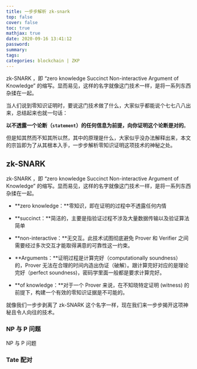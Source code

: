 ```yaml
---
title: 一步步解析 zk-snark
top: false
cover: false
toc: true
mathjax: true
date: 2020-09-16 13:41:12
password:
summary:
tags:
categories: blockchain | ZKP 
---
```








zk-SNARK ，即 “zero knowledge Succinct Non-interactive Argument of Knowledge” 的缩写。显而易见，这样的名字就像这门技术一样，是将一系列东西杂揉在一起。





当人们说到零知识证明时，要说这门技术做了什么，大家似乎都能说个七七八八出来，总结起来也就一句话：

**以不透露一个论断（`statement`）的任何信息为前提，向你证明这个论断是对的**。

但是知其然而不知其所以然，其中的原理是什么，大家似乎没办法解释出来，本文的宗旨即为了从其根本入手，一步步解析零知识证明这项技术的神秘之处。

  <!--more-->

## zk-SNARK

zk-SNARK ，即 “zero knowledge Succinct Non-interactive Argument of Knowledge” 的缩写。显而易见，这样的名字就像这门技术一样，是将一系列东西杂揉在一起。

* **zero knowledge：**零知识，即在证明的过程中不透露任何内情

* **succinct：**简洁的，主要是指验证过程不涉及大量数据传输以及验证算法简单

* **non-interactive：**无交互。此技术试图彻底避免 Prover 和 Verifier 之间需要经过多次交互才能取得满意的可靠性这一约束。

* **Arguments：**证明过程是计算完好（computationally soundness）的，Prover 无法在合理的时间内造出伪证（破解）。跟计算完好对应的是理论完好（perfect soundness)，密码学里面一般都是要求计算完好。

* **of knowledge：**对于一个 Prover 来说，在不知晓特定证明 (witness) 的前提下，构建一个有效的零知识证据是不可能的。

  

就像我们一步步剥离了 zk-SNARK 这个名字一样，现在我们来一步步揭开这项神秘且令人向往的技术。

### NP 与 P 问题

NP 与 P 问题

### Tate 配对



